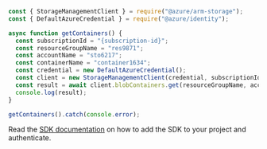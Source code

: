 ```javascript
const { StorageManagementClient } = require("@azure/arm-storage");
const { DefaultAzureCredential } = require("@azure/identity");

async function getContainers() {
  const subscriptionId = "{subscription-id}";
  const resourceGroupName = "res9871";
  const accountName = "sto6217";
  const containerName = "container1634";
  const credential = new DefaultAzureCredential();
  const client = new StorageManagementClient(credential, subscriptionId);
  const result = await client.blobContainers.get(resourceGroupName, accountName, containerName);
  console.log(result);
}

getContainers().catch(console.error);
```

Read the [SDK documentation](https://github.com/Azure/azure-sdk-for-js/blob/%40azure%2Farm-storage_17.2.0/sdk/storage/arm-storage/README.md) on how to add the SDK to your project and authenticate.
